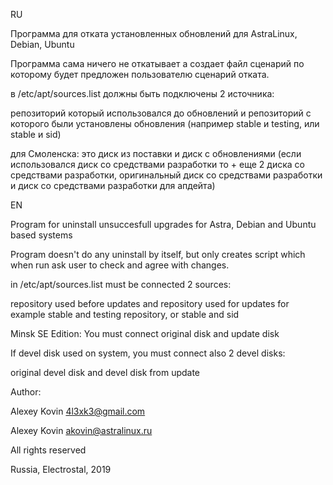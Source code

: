 RU

Программа для отката установленных обновлений для AstraLinux, Debian, Ubuntu

Программа сама ничего не откатывает а создает файл сценарий по которому будет предложен пользователю сценарий отката.

в /etc/apt/sources.list должны быть подключены 2 источника: 

репозиторий который использовался до обновлений и репозиторий с которого были установлены обновления (например stable и testing, или stable и sid)

для Смоленска:
это диск из поставки и диск с обновлениями 
(если использовался диск со средствами разработки то + еще 2 диска со средствами разработки, оригинальный диск со средствами разработки и диск со средствами разработки для апдейта)

EN

Program for uninstall unsuccesfull upgrades for Astra, Debian and Ubuntu based systems

Program doesn't do any uninstall by itself, but only creates script which when run ask user to check and agree with changes.

in /etc/apt/sources.list must be connected 2 sources:

repository used before updates and repository used for updates
for example stable and testing repository, or stable and sid

Minsk SE Edition:
You must connect original disk and update disk


If devel disk used on system, you must connect also 2 devel disks:

original devel disk and devel disk from update


Author: 

Alexey Kovin <4l3xk3@gmail.com>

Alexey Kovin <akovin@astralinux.ru>

All rights reserved

Russia, Electrostal, 2019

